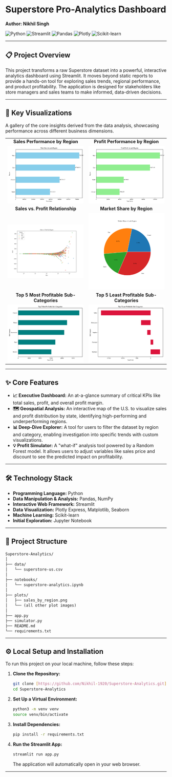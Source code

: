 # Superstore Pro-Analytics Dashboard

**Author: Nikhil Singh**

![Python](https://img.shields.io/badge/Python-3.9%2B-blue?logo=python)
![Streamlit](https://img.shields.io/badge/Streamlit-1.20%2B-red?logo=streamlit)
![Pandas](https://img.shields.io/badge/Pandas-2.0%2B-blue?logo=pandas)
![Plotly](https://img.shields.io/badge/Plotly-5.10%2B-blue?logo=plotly)
![Scikit-learn](https://img.shields.io/badge/Scikit--learn-1.0%2B-orange?logo=scikit-learn)

---

## 📋 Project Overview

This project transforms a raw Superstore dataset into a powerful, interactive analytics dashboard using Streamlit. It moves beyond static reports to provide a hands-on tool for exploring sales trends, regional performance, and product profitability. The application is designed for stakeholders like store managers and sales teams to make informed, data-driven decisions.

---

## 🚀 Key Visualizations

A gallery of the core insights derived from the data analysis, showcasing performance across different business dimensions.

<table align="center">
  <tr>
    <td align="center"><strong>Sales Performance by Region</strong></td>
    <td align="center"><strong>Profit Performance by Region</strong></td>
  </tr>
  <tr>
    <td><img src="plots/sales_by_region.png" alt="Sales by Region" width="400"/></td>
    <td><img src="plots/profit_by_region.png" alt="Profit by Region" width="400"/></td>
  </tr>
  <tr>
    <td align="center"><strong>Sales vs. Profit Relationship</strong></td>
    <td align="center"><strong>Market Share by Region</strong></td>
  </tr>
  <tr>
    <td><img src="plots/sales_vs_profit.png" alt="Sales vs. Profit" width="400"/></td>
    <td><img src="plots/market_share_by_region.png" alt="Market Share by Region" width="400"/></td>
  </tr>
    <tr>
    <td align="center"><strong>Top 5 Most Profitable Sub-Categories</strong></td>
    <td align="center"><strong>Top 5 Least Profitable Sub-Categories</strong></td>
  </tr>
  <tr>
    <td><img src="plots/profit_by_top5_subcategories.png" alt="Most Profitable Sub-Categories" width="400"/></td>
    <td><img src="plots/profit_by_bottom5_subcategories.png" alt="Least Profitable Sub-Categories" width="400"/></td>
  </tr>
</table>

---

## ✨ Core Features

* **📈 Executive Dashboard:** An at-a-glance summary of critical KPIs like total sales, profit, and overall profit margin.
* **🗺️ Geospatial Analysis:** An interactive map of the U.S. to visualize sales and profit distribution by state, identifying high-performing and underperforming regions.
* **📊 Deep-Dive Explorer:** A tool for users to filter the dataset by region and category, enabling investigation into specific trends with custom visualizations.
* **💡 Profit Simulator:** A "what-if" analysis tool powered by a Random Forest model. It allows users to adjust variables like sales price and discount to see the predicted impact on profitability.

---

## 🛠️ Technology Stack

* **Programming Language:** Python
* **Data Manipulation & Analysis:** Pandas, NumPy
* **Interactive Web Framework:** Streamlit
* **Data Visualization:** Plotly Express, Matplotlib, Seaborn
* **Machine Learning:** Scikit-learn
* **Initial Exploration:** Jupyter Notebook

---

## 📂 Project Structure

```
Superstore-Analytics/
│
├── data/
│   └── superstore-us.csv
│
├── notebooks/
│   └── superstore-analytics.ipynb
│
├── plots/
│   ├── sales_by_region.png
│   └── (all other plot images)
│
├── app.py
├── simulator.py
├── README.md
└── requirements.txt
```

---

## ⚙️ Local Setup and Installation

To run this project on your local machine, follow these steps:

1.  **Clone the Repository:**
    ```bash
    git clone [https://github.com/Nikhil-1920/Superstore-Analytics.git](https://github.com/Nikhil-1920/Superstore-Analytics.git)
    cd Superstore-Analytics
    ```

2.  **Set Up a Virtual Environment:**
    ```bash
    python3 -m venv venv
    source venv/bin/activate
    ```

3.  **Install Dependencies:**
    ```bash
    pip install -r requirements.txt
    ```

4.  **Run the Streamlit App:**
    ```bash
    streamlit run app.py
    ```
    The application will automatically open in your web browser.

---

